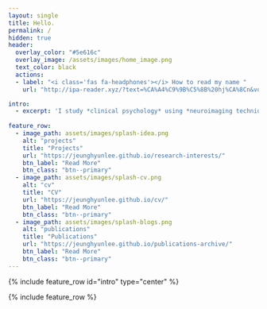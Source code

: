 ```yaml
--- 
layout: single
title: Hello. 
permalink: /
hidden: true
header:
  overlay_color: "#5e616c"
  overlay_image: /assets/images/home_image.png
  text_color: black
  actions:
  - label: "<i class='fas fa-headphones'></i> How to read my name "
    url: "http://ipa-reader.xyz/?text=%CA%A4%C9%9B%C5%8B%20hj%CA%8Cn&voice=Nicole"

intro:
  - excerpt: 'I study *clinical psychology* using *neuroimaging techniques* and *computational modeling*. '
  
feature_row:
  - image_path: assets/images/splash-idea.png
    alt: "projects"
    title: "Projects"
    url: "https://jeunghyunlee.github.io/research-interests/"
    btn_label: "Read More"
    btn_class: "btn--primary"
  - image_path: assets/images/splash-cv.png
    alt: "cv"
    title: "CV"
    url: "https://jeunghyunlee.github.io/cv/"
    btn_label: "Read More"
    btn_class: "btn--primary"
  - image_path: assets/images/splash-blogs.png
    alt: "publications"
    title: "Publications"
    url: "https://jeunghyunlee.github.io/publications-archive/"
    btn_label: "Read More"
    btn_class: "btn--primary"
---
```


{% include feature_row id="intro" type="center" %}

{% include feature_row %}


